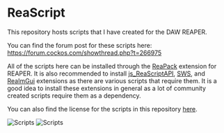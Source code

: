 # ReaScript
This repository hosts scripts that I have created for the DAW REAPER.

You can find the forum post for these scripts here: https://forum.cockos.com/showthread.php?t=266975

All of the scripts here can be installed through the [ReaPack](https://reapack.com/) extension for REAPER. It is also recommended to install [js_ReaScriptAPI](https://forum.cockos.com/showthread.php?t=212174), [SWS](https://www.sws-extension.org/), and [ReaImGui](https://forum.cockos.com/showthread.php?t=250419) extensions as there are various scripts that require them. It is a good idea to install these extensions in general as a lot of community created scripts require them as a dependency.

You can also find the license for the scripts in this repository [here](https://github.com/Bird-Bird/ReaScript_Testing/blob/main/LICENSE).

![Scripts](https://i.imgur.com/cUzU067.png)
![Scripts](https://i.imgur.com/K2EqcsM.png)
